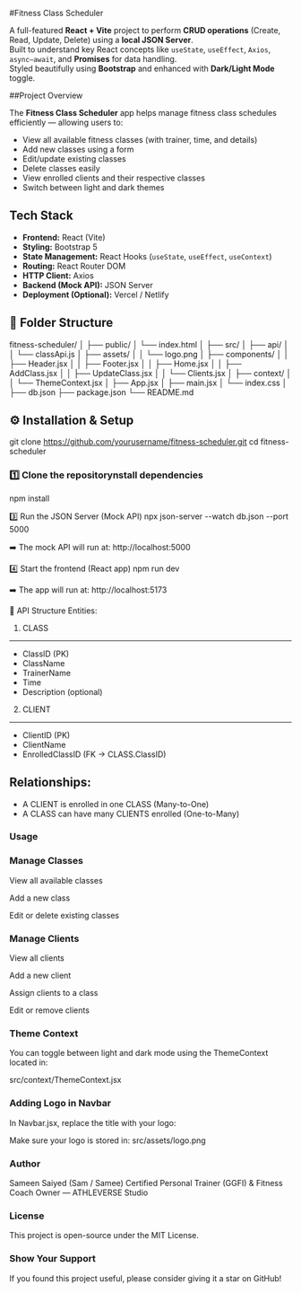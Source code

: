 #Fitness Class Scheduler

A full-featured **React + Vite** project to perform **CRUD operations** (Create, Read, Update, Delete) using a **local JSON Server**.  
Built to understand key React concepts like `useState`, `useEffect`, `Axios`, `async–await`, and **Promises** for data handling.  
Styled beautifully using **Bootstrap** and enhanced with **Dark/Light Mode** toggle.


##Project Overview

The **Fitness Class Scheduler** app helps manage fitness class schedules efficiently — allowing users to:

- View all available fitness classes (with trainer, time, and details)
- Add new classes using a form
- Edit/update existing classes
- Delete classes easily
- View enrolled clients and their respective classes
- Switch between light and dark themes


## Tech Stack

- **Frontend:** React (Vite)
- **Styling:** Bootstrap 5
- **State Management:** React Hooks (`useState`, `useEffect`, `useContext`)
- **Routing:** React Router DOM
- **HTTP Client:** Axios
- **Backend (Mock API):** JSON Server
- **Deployment (Optional):** Vercel / Netlify


## 📁 Folder Structure
fitness-scheduler/
│
├── public/
│ └── index.html
│
├── src/
│ ├── api/
│ │ └── classApi.js
│ ├── assets/
│ │ └── logo.png
│ ├── components/
│ │ ├── Header.jsx
│ │ ├── Footer.jsx
│ │ ├── Home.jsx
│ │ ├── AddClass.jsx
│ │ ├── UpdateClass.jsx
│ │ └── Clients.jsx
│ ├── context/
│ │ └── ThemeContext.jsx
│ ├── App.jsx
│ ├── main.jsx
│ └── index.css
│
├── db.json
├── package.json
└── README.md


## ⚙️ Installation & Setup
git clone https://github.com/yourusername/fitness-scheduler.git
cd fitness-scheduler

### 1️⃣ Clone the repositorynstall dependencies
npm install

3️⃣ Run the JSON Server (Mock API)
npx json-server --watch db.json --port 5000


➡️ The mock API will run at:
http://localhost:5000

4️⃣ Start the frontend (React app)
npm run dev


➡️ The app will run at:
http://localhost:5173

🔗 API Structure
Entities:

1. CLASS
-------------
- ClassID (PK)
- ClassName
- TrainerName
- Time
- Description (optional)

2. CLIENT
-------------
- ClientID (PK)
- ClientName
- EnrolledClassID (FK -> CLASS.ClassID)

Relationships:
----------------
- A CLIENT is enrolled in one CLASS (Many-to-One)
- A CLASS can have many CLIENTS enrolled (One-to-Many)


### Usage
###  Manage Classes

View all available classes

Add a new class

Edit or delete existing classes

###  Manage Clients

View all clients

Add a new client

Assign clients to a class

Edit or remove clients

### Theme Context

You can toggle between light and dark mode using the ThemeContext located in:

src/context/ThemeContext.jsx

### Adding Logo in Navbar

In Navbar.jsx, replace the title with your logo:

Make sure your logo is stored in:
src/assets/logo.png

### Author

Sameen Saiyed (Sam / Samee)
Certified Personal Trainer (GGFI) & Fitness Coach
Owner — ATHLEVERSE Studio

### License

This project is open-source under the MIT License.

### Show Your Support

If you found this project useful, please consider giving it a star on GitHub!


